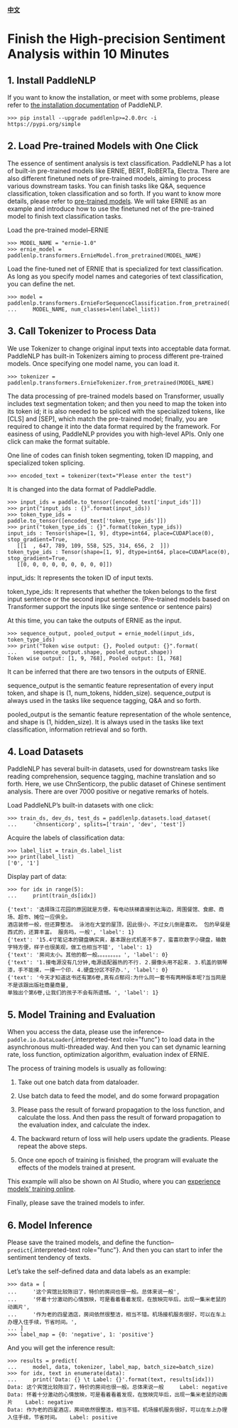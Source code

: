  [**中文**](./quick_start.rst)

Finish the High-precision Sentiment Analysis within 10 Minutes
  ==============================

## 1\. Install PaddleNLP

If you want to know the installation, or meet with some problems, please refer to [the installation documentation](https://paddlenlp.readthedocs.io/en/latest/gettingstarted/install.html) of PaddleNLP.

``` {.}
>>> pip install --upgrade paddlenlp>=2.0.0rc -i https://pypi.org/simple
```

## 2\. Load Pre-trained Models with One Click

The essence of sentiment analysis is text classification. PaddleNLP has a lot of built-in pre-trained models like ERNIE, BERT, RoBERTa, Electra. There are also different finetuned nets of pre-trained models, aiming to process various downstream tasks. You can finish tasks like Q&A, sequence classification, token classification and so forth. If you want to know more details, please refer to [pre-trained models](https://paddlenlp.readthedocs.io/en/latest/modelzoo/transformer.html). We will take ERNIE as an example and introduce how to use the finetuned net of the pre-trained model to finish text classification tasks.

Load the pre-trained model–ERNIE

``` {.}
>>> MODEL_NAME = "ernie-1.0"
>>> ernie_model = paddlenlp.transformers.ErnieModel.from_pretrained(MODEL_NAME)
```

Load the fine-tuned net of ERNIE that is specialized for text classification. As long as you specify model names and categories of text classification, you can define the net.

``` {.}
>>> model = paddlenlp.transformers.ErnieForSequenceClassification.from_pretrained(
...     MODEL_NAME, num_classes=len(label_list))
```

## 3\. Call Tokenizer to Process Data

We use Tokenizer to change original input texts into acceptable data format. PaddleNLP has built-in Tokenizers aiming to process different pre-trained models. Once specifying one model name, you can load it. 

``` {.}
>>> tokenizer = paddlenlp.transformers.ErnieTokenizer.from_pretrained(MODEL_NAME)
```

The data processing of pre-trained models based on Transformer, usually includes text segmentation token; and then you need to map the token into its token id; it is also needed to be spliced with the specialized tokens, like [CLS] and [SEP], which match the pre-trained model; finally, you are required to change it into the data format required by the framework. For easiness of using, PaddleNLP provides you with high-level APIs. Only one click can make the format suitable. 

One line of codes can finish token segmenting, token ID mapping, and specialized token splicing.

``` {.}
>>> encoded_text = tokenizer(text="Please enter the test")
```

It is changed into the data format of PaddlePaddle.

``` {.}
>>> input_ids = paddle.to_tensor([encoded_text['input_ids']])
>>> print("input_ids : {}".format(input_ids))
>>> token_type_ids = paddle.to_tensor([encoded_text['token_type_ids']])
>>> print("token_type_ids : {}".format(token_type_ids))
input_ids : Tensor(shape=[1, 9], dtype=int64, place=CUDAPlace(0), stop_gradient=True,
   [[1  , 647, 789, 109, 558, 525, 314, 656, 2  ]])
token_type_ids : Tensor(shape=[1, 9], dtype=int64, place=CUDAPlace(0), stop_gradient=True,
   [[0, 0, 0, 0, 0, 0, 0, 0, 0]])
```

input_ids: It represents the token ID of input texts.

token_type_ids: It represents that whether the token belongs to the first input sentence or the second input sentence. (Pre-trained models based on Transformer support the inputs like singe sentence or sentence pairs)

At this time, you can take the outputs of ERNIE as the input.

``` {.}
>>> sequence_output, pooled_output = ernie_model(input_ids, token_type_ids)
>>> print("Token wise output: {}, Pooled output: {}".format(
...     sequence_output.shape, pooled_output.shape))
Token wise output: [1, 9, 768], Pooled output: [1, 768]
```

It can be inferred that there are two tensors in the outputs of ERNIE.

sequence_output is the semantic feature representation of every input token, and shape is (1, num_tokens, hidden_size). sequence_output is always used in the tasks like sequence tagging, Q&A and so forth.

pooled_output is the semantic feature representation of the whole sentence, and shape is (1, hidden_size). It is always used in the tasks like text classification, information retrieval and so forth.

## 4. Load Datasets

PaddleNLP has several built-in datasets, used for downstream tasks like reading comprehension, sequence tagging, machine translation and so forth. Here, we use ChnSenticorp, the public dataset of Chinese sentiment analysis. There are over 7000 positive or negative remarks of hotels.

Load PaddleNLP’s built-in datasets with one click:

``` {.}
>>> train_ds, dev_ds, test_ds = paddlenlp.datasets.load_dataset(
...     'chnsenticorp', splits=['train', 'dev', 'test'])
```

Acquire the labels of classification data:

``` {.}
>>> label_list = train_ds.label_list
>>> print(label_list)
['0', '1']
```

Display part of data: 

``` {.}
>>> for idx in range(5):
...     print(train_ds[idx])

{'text': '选择珠江花园的原因就是方便，有电动扶梯直接到达海边，周围餐馆、食廊、商场、超市、摊位一应俱全。
酒店装修一般，但还算整洁。 泳池在大堂的屋顶，因此很小，不过女儿倒是喜欢。 包的早餐是西式的，还算丰富。 服务吗，一般', 'label': 1}
{'text': '15.4寸笔记本的键盘确实爽，基本跟台式机差不多了，蛮喜欢数字小键盘，输数字特方便，样子也很美观，做工也相当不错', 'label': 1}
{'text': '房间太小。其他的都一般。。。。。。。。。', 'label': 0}
{'text': '1.接电源没有几分钟,电源适配器热的不行. 2.摄像头用不起来. 3.机盖的钢琴漆，手不能摸，一摸一个印. 4.硬盘分区不好办.', 'label': 0}
{'text': '今天才知道这书还有第6卷,真有点郁闷:为什么同一套书有两种版本呢?当当网是不是该跟出版社商量商量,
单独出个第6卷,让我们的孩子不会有所遗憾。', 'label': 1}
```

## 5\. Model Training and Evaluation

When you access the data, please use the inference–`paddle.io.DataLoader`{.interpreted-text role="func"} to load data in the asynchronous multi-threaded way. And then you can set dynamic learning rate, loss function, optimization algorithm, evaluation index of ERNIE.

The process of training models is usually as following:
1.	Take out one batch data from dataloader.
2.	Use batch data to feed the model, and do some forward propagation

3.	Please pass the result of forward propagation to the loss function, and calculate the loss. And then pass the result of forward propagation to the evaluation index, and calculate the index.
4.	The backward return of loss will help users update the gradients. Please repeat the above steps.
5.	Once one epoch of training is finished, the program will evaluate the effects of the models trained at present.

This example will also be shown on AI Studio, where you can [experience models’ training online](https://aistudio.baidu.com/aistudio/projectdetail/1294333).

Finally, please save the trained models to infer.

## 6. Model Inference

Please save the trained models, and define the function– `predict`{.interpreted-text role="func"}. And then you can start to infer the sentiment tendency of texts.

Let’s take the self-defined data and data labels as an example:

``` {.}
>>> data = [
...     '这个宾馆比较陈旧了，特价的房间也很一般。总体来说一般',
...     '怀着十分激动的心情放映，可是看着看着发现，在放映完毕后，出现一集米老鼠的动画片',
...     '作为老的四星酒店，房间依然很整洁，相当不错。机场接机服务很好，可以在车上办理入住手续，节省时间。',
... ]
>>> label_map = {0: 'negative', 1: 'positive'}
```

And you will get the inference result:

``` {.}
>>> results = predict(
...     model, data, tokenizer, label_map, batch_size=batch_size)
>>> for idx, text in enumerate(data):
...     print('Data: {} \t Label: {}'.format(text, results[idx]))
Data: 这个宾馆比较陈旧了，特价的房间也很一般。总体来说一般     Label: negative
Data: 怀着十分激动的心情放映，可是看着看着发现，在放映完毕后，出现一集米老鼠的动画片    Label: negative
Data: 作为老的四星酒店，房间依然很整洁，相当不错。机场接机服务很好，可以在车上办理入住手续，节省时间。   Label: positive
```

